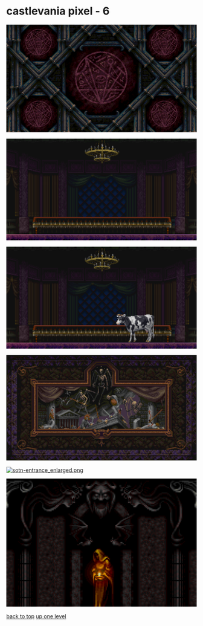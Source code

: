 # castlevania pixel - 6
[![sotn-alchemy_lab_enlarged.png](https://raw.githubusercontent.com/buckmanc/Wallpapers/main/desktop/castlevania%20pixel/sotn-alchemy_lab_enlarged.png "sotn-alchemy_lab_enlarged.png")](https://raw.githubusercontent.com/buckmanc/Wallpapers/main/desktop/castlevania%20pixel/sotn-alchemy_lab_enlarged.png)

[![sotn-castle_keep-dining_room_enlarged.png](https://raw.githubusercontent.com/buckmanc/Wallpapers/main/desktop/castlevania%20pixel/sotn-castle_keep-dining_room_enlarged.png "sotn-castle_keep-dining_room_enlarged.png")](https://raw.githubusercontent.com/buckmanc/Wallpapers/main/desktop/castlevania%20pixel/sotn-castle_keep-dining_room_enlarged.png)

[![sotn-castle_keep-dining_room_with_a_guest_enlarged.png](https://raw.githubusercontent.com/buckmanc/Wallpapers/main/desktop/castlevania%20pixel/sotn-castle_keep-dining_room_with_a_guest_enlarged.png "sotn-castle_keep-dining_room_with_a_guest_enlarged.png")](https://raw.githubusercontent.com/buckmanc/Wallpapers/main/desktop/castlevania%20pixel/sotn-castle_keep-dining_room_with_a_guest_enlarged.png)

[![sotn-chapel-painting_enlarged.png](https://raw.githubusercontent.com/buckmanc/Wallpapers/main/desktop/castlevania%20pixel/sotn-chapel-painting_enlarged.png "sotn-chapel-painting_enlarged.png")](https://raw.githubusercontent.com/buckmanc/Wallpapers/main/desktop/castlevania%20pixel/sotn-chapel-painting_enlarged.png)

[![sotn-entrance_enlarged.png](https://raw.githubusercontent.com/buckmanc/Wallpapers/main/desktop/castlevania%20pixel/sotn-entrance_enlarged.png "sotn-entrance_enlarged.png")](https://raw.githubusercontent.com/buckmanc/Wallpapers/main/desktop/castlevania%20pixel/sotn-entrance_enlarged.png)

[![sotn-marble_gallery-statue_enlarged.png](https://raw.githubusercontent.com/buckmanc/Wallpapers/main/desktop/castlevania%20pixel/sotn-marble_gallery-statue_enlarged.png "sotn-marble_gallery-statue_enlarged.png")](https://raw.githubusercontent.com/buckmanc/Wallpapers/main/desktop/castlevania%20pixel/sotn-marble_gallery-statue_enlarged.png)



[back to top](#)
[up one level](/desktop/README.MD)
